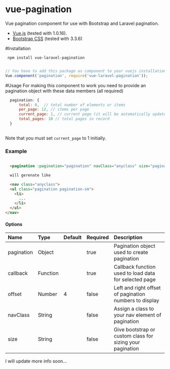 # vue-pagination
Vue pagination component for use with Bootstrap and Laravel pagination.

* [Vue.js](http://vuejs.org/) (tested with 1.0.16).
* [Bootstrap CSS](http://getbootstrap.com/) (tested with 3.3.6)

#Installation

``` npm install vue-laravel-pagination```

```js

// You have to add this package as component to your vuejs installation
Vue.component('pagination', require('vue-laravel-pagination'));
```

#Usage
For making this component to work you need to provide an pagination object with these data members (all required)

```js
  pagination: {
      total: 0,  // total number of elements or items
      per_page: 12, // items per page
      current_page: 1, // current page (it will be automatically updated when users clicks on some page number).
      total_pages: 10 // total pages in record
  }
  
```
Note that you must set ```current_page``` to 1 initially.

### Example

```html

  <pagination :pagination="pagination" navClass="anyclass" size="pagination-sm" :callback="loadData" :offset="3"></pagination>

  will gerenate like 

  <nav class="anyclass">
  <ul class="pagination pagination-sm">
    <li>
      ...
    </li>
  </ul>
</nav>

```

#### Options
| Name          | Type     | Default | Required | Description
| :------------ | :--------| :-------| :--------| :-----------
| pagination    | Object   |         | true     | Pagination object used to create pagination
| callback      | Function |         | true     | Callback function used to load data for selected page
| offset        | Number   | 4       | false    | Left and right offset of pagination numbers to display
| navClass      | String   |         | false    | Assign a class to your nav element of pagination
| size          | String   |         | false    | Give bootstrap or custom class for sizing your pagination


I will update more info soon...


